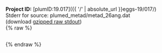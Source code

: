 **Project ID:** [plumID:19.017]({{ '/' | absolute_url }}eggs-19/017/)  
Stderr for source:  plumed_metad/metad_26ang.dat   
(download [gzipped raw stdout](metad_26ang.dat.plumed_master.stdout.txt.gz))  
{% raw %}
<pre>
</pre>
{% endraw %}
